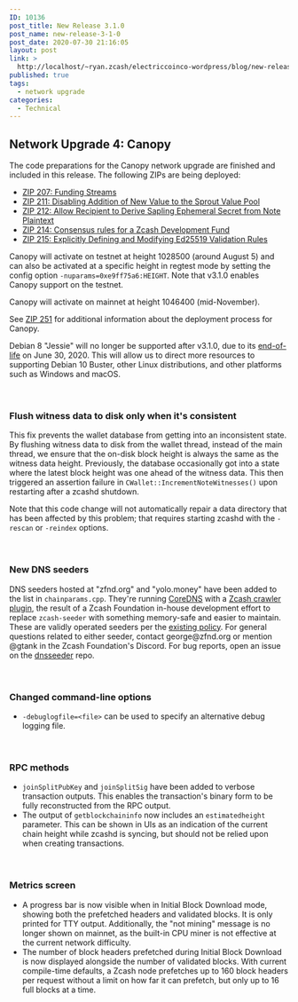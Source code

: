 ```yaml
---
ID: 10136
post_title: New Release 3.1.0
post_name: new-release-3-1-0
post_date: 2020-07-30 21:16:05
layout: post
link: >
  http://localhost/~ryan.zcash/electriccoinco-wordpress/blog/new-release-3-1-0/
published: true
tags:
  - network upgrade
categories:
  - Technical
---
```

<!-- wp:heading -->
<h2>Network Upgrade 4: Canopy</h2>
<!-- /wp:heading -->

<!-- wp:paragraph -->
<p>The code preparations for the Canopy network upgrade are finished and included in this release. The following ZIPs are being deployed:</p>
<!-- /wp:paragraph -->

<!-- wp:list -->
<ul><li><a href="https://zips.z.cash/zip-0207" target="_blank" aria-label="undefined (opens in a new tab)" rel="noreferrer noopener">ZIP 207: Funding Streams</a></li><li><a href="https://zips.z.cash/zip-0211" target="_blank" aria-label="undefined (opens in a new tab)" rel="noreferrer noopener">ZIP 211: Disabling Addition of New Value to the Sprout Value Pool</a></li><li><a href="https://zips.z.cash/zip-0212" target="_blank" aria-label="undefined (opens in a new tab)" rel="noreferrer noopener">ZIP 212: Allow Recipient to Derive Sapling Ephemeral Secret from Note Plaintext</a></li><li><a href="https://zips.z.cash/zip-0214" target="_blank" aria-label="undefined (opens in a new tab)" rel="noreferrer noopener">ZIP 214: Consensus rules for a Zcash Development Fund</a></li><li><a href="https://zips.z.cash/zip-0215" target="_blank" aria-label="undefined (opens in a new tab)" rel="noreferrer noopener">ZIP 215: Explicitly Defining and Modifying Ed25519 Validation Rules</a></li></ul>
<!-- /wp:list -->

<!-- wp:paragraph -->
<p>Canopy will activate on testnet at height 1028500 (around August 5) and can also be activated at a specific height in regtest mode by setting the config option <code>-nuparams=0xe9ff75a6:HEIGHT</code>. Note that v3.1.0 enables Canopy support on the testnet.</p>
<!-- /wp:paragraph -->

<!-- wp:paragraph -->
<p>Canopy will activate on mainnet at height 1046400 (mid-November).</p>
<!-- /wp:paragraph -->

<!-- wp:paragraph -->
<p>See <a aria-label="undefined (opens in a new tab)" href="https://zips.z.cash/zip-0251" target="_blank" rel="noreferrer noopener">ZIP 251</a> for additional information about the deployment process for Canopy.</p>
<!-- /wp:paragraph -->

<!-- wp:paragraph -->
<p>Debian 8 "Jessie" will no longer be supported after v3.1.0, due to its <a aria-label="undefined (opens in a new tab)" href="https://www.debian.org/News/2020/20200709#:~:text=The%20Debian%20Long%20Term%20Support,security%20updates%20for%20Debian%208" target="_blank" rel="noreferrer noopener">end-of-life</a> on June 30, 2020. This will allow us to direct more resources to supporting Debian 10 Buster, other Linux distributions, and other platforms such as Windows and macOS.</p>
<!-- /wp:paragraph -->

<!-- wp:spacer {"height":20} -->
<div style="height:20px" aria-hidden="true" class="wp-block-spacer"></div>
<!-- /wp:spacer -->

<!-- wp:heading {"level":3} -->
<h3>Flush witness data to disk only when it's consistent</h3>
<!-- /wp:heading -->

<!-- wp:paragraph -->
<p>This fix prevents the wallet database from getting into an inconsistent state. By flushing witness data to disk from the wallet thread, instead of the main thread, we ensure that the on-disk block height is always the same as the witness data height. Previously, the database occasionally got into a state where the latest block height was one ahead of the witness data. This then triggered an assertion failure in <code>CWallet::IncrementNoteWitnesses()</code> upon restarting after a zcashd shutdown.</p>
<!-- /wp:paragraph -->

<!-- wp:paragraph -->
<p>Note that this code change will not automatically repair a data directory that has been affected by this problem; that requires starting zcashd with the <code>-rescan</code> or <code>-reindex</code> options.</p>
<!-- /wp:paragraph -->

<!-- wp:spacer {"height":20} -->
<div style="height:20px" aria-hidden="true" class="wp-block-spacer"></div>
<!-- /wp:spacer -->

<!-- wp:heading {"level":3} -->
<h3>New DNS seeders</h3>
<!-- /wp:heading -->

<!-- wp:paragraph -->
<p>DNS seeders hosted at "zfnd.org" and "yolo.money" have been added to the list in <code>chainparams.cpp</code>. They're running <a aria-label="undefined (opens in a new tab)" href="https://coredns.io/" target="_blank" rel="noreferrer noopener">CoreDNS</a> with a <a aria-label="undefined (opens in a new tab)" href="https://github.com/ZcashFoundation/dnsseeder" target="_blank" rel="noreferrer noopener">Zcash crawler plugin</a>, the result of a Zcash Foundation in-house development effort to replace <code>zcash-seeder</code> with something memory-safe and easier to maintain. These are validly operated seeders per the <a aria-label="undefined (opens in a new tab)" href="https://zcash.readthedocs.io/en/latest/rtd_pages/dnsseed_policy.html" target="_blank" rel="noreferrer noopener">existing policy</a>. For general questions related to either seeder, contact george@zfnd.org or mention @gtank in the Zcash Foundation's Discord. For bug reports, open an issue on the <a aria-label="undefined (opens in a new tab)" href="https://github.com/ZcashFoundation/dnsseeder" target="_blank" rel="noreferrer noopener">dnsseeder</a> repo.</p>
<!-- /wp:paragraph -->

<!-- wp:spacer {"height":20} -->
<div style="height:20px" aria-hidden="true" class="wp-block-spacer"></div>
<!-- /wp:spacer -->

<!-- wp:heading {"level":3} -->
<h3>Changed command-line options</h3>
<!-- /wp:heading -->

<!-- wp:list -->
<ul><li><code>-debuglogfile=&lt;file&gt;</code> can be used to specify an alternative debug logging file.</li></ul>
<!-- /wp:list -->

<!-- wp:spacer {"height":20} -->
<div style="height:20px" aria-hidden="true" class="wp-block-spacer"></div>
<!-- /wp:spacer -->

<!-- wp:heading {"level":3} -->
<h3>RPC methods</h3>
<!-- /wp:heading -->

<!-- wp:list -->
<ul><li><code>joinSplitPubKey</code> and <code>joinSplitSig</code> have been added to verbose transaction outputs. This enables the transaction's binary form to be fully reconstructed from the RPC output.</li><li>The output of <code>getblockchaininfo</code> now includes an <code>estimatedheight</code> parameter. This can be shown in UIs as an indication of the current chain height while zcashd is syncing, but should not be relied upon when creating transactions.</li></ul>
<!-- /wp:list -->

<!-- wp:spacer {"height":20} -->
<div style="height:20px" aria-hidden="true" class="wp-block-spacer"></div>
<!-- /wp:spacer -->

<!-- wp:heading {"level":3} -->
<h3>Metrics screen</h3>
<!-- /wp:heading -->

<!-- wp:list -->
<ul><li>A progress bar is now visible when in Initial Block Download mode, showing both the prefetched headers and validated blocks. It is only printed for TTY output. Additionally, the "not mining" message is no longer shown on mainnet, as the built-in CPU miner is not effective at the current network difficulty.</li><li>The number of block headers prefetched during Initial Block Download is now displayed alongside the number of validated blocks. With current compile-time defaults, a Zcash node prefetches up to 160 block headers per request without a limit on how far it can prefetch, but only up to 16 full blocks at a time.</li></ul>
<!-- /wp:list -->